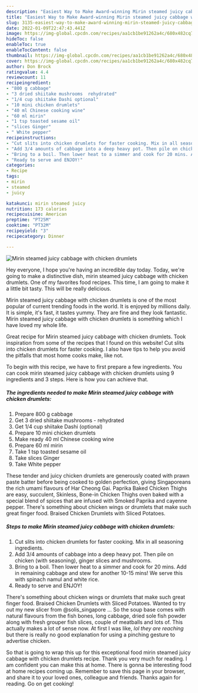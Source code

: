 ```yaml
---
description: "Easiest Way to Make Award-winning Mirin steamed juicy cabbage with chicken drumlets"
title: "Easiest Way to Make Award-winning Mirin steamed juicy cabbage with chicken drumlets"
slug: 3135-easiest-way-to-make-award-winning-mirin-steamed-juicy-cabbage-with-chicken-drumlets
date: 2022-01-09T22:47:43.441Z
image: https://img-global.cpcdn.com/recipes/aa1cb1be91262a4c/680x482cq70/mirin-steamed-juicy-cabbage-with-chicken-drumlets-recipe-main-photo.jpg
hideToc: false
enableToc: true
enableTocContent: false
thumbnail: https://img-global.cpcdn.com/recipes/aa1cb1be91262a4c/680x482cq70/mirin-steamed-juicy-cabbage-with-chicken-drumlets-recipe-main-photo.jpg
cover: https://img-global.cpcdn.com/recipes/aa1cb1be91262a4c/680x482cq70/mirin-steamed-juicy-cabbage-with-chicken-drumlets-recipe-main-photo.jpg
author: Don Brock
ratingvalue: 4.4
reviewcount: 11
recipeingredient:
- "800 g cabbage"
- "3 dried shiitake mushrooms  rehydrated"
- "1/4 cup shiitake Dashi optional"
- "10 mini chicken drumlets"
- "40 ml Chinese cooking wine"
- "60 ml mirin"
- "1 tsp toasted sesame oil"
- "slices Ginger"
- " White pepper"
recipeinstructions:
- "Cut slits into chicken drumlets for faster cooking. Mix in all seasoning ingredients."
- "Add 3/4 amounts of cabbage into a deep heavy pot. Then pile on chicken (with seasoning), ginger slices and mushrooms."
- "Bring to a boil. Then lower heat to a simmer and cook for 20 mins. Add in remaining cabbage and stew for another 10-15 mins! We serve this with spinach namul and white rice."
- "Ready to serve and ENJOY!"
categories:
- Recipe
tags:
- mirin
- steamed
- juicy

katakunci: mirin steamed juicy 
nutrition: 173 calories
recipecuisine: American
preptime: "PT25M"
cooktime: "PT32M"
recipeyield: "3"
recipecategory: Dinner

---
```



![Mirin steamed juicy cabbage with chicken drumlets](https://img-global.cpcdn.com/recipes/aa1cb1be91262a4c/680x482cq70/mirin-steamed-juicy-cabbage-with-chicken-drumlets-recipe-main-photo.jpg)

Hey everyone, I hope you're having an incredible day today. Today, we're going to make a distinctive dish, mirin steamed juicy cabbage with chicken drumlets. One of my favorites food recipes. This time, I am going to make it a little bit tasty. This will be really delicious.

Mirin steamed juicy cabbage with chicken drumlets is one of the most popular of current trending foods in the world. It is enjoyed by millions daily. It is simple, it's fast, it tastes yummy. They are fine and they look fantastic. Mirin steamed juicy cabbage with chicken drumlets is something which I have loved my whole life.

Great recipe for Mirin steamed juicy cabbage with chicken drumlets. Took inspiration from some of the recipes that I found on this website! Cut slits into chicken drumlets for faster cooking. I also have tips to help you avoid the pitfalls that most home cooks make, like not.


To begin with this recipe, we have to first prepare a few ingredients. You can cook mirin steamed juicy cabbage with chicken drumlets using 9 ingredients and 3 steps. Here is how you can achieve that.

<!--inarticleads1-->

##### The ingredients needed to make Mirin steamed juicy cabbage with chicken drumlets:

1. Prepare 800 g cabbage
1. Get 3 dried shiitake mushrooms - rehydrated
1. Get 1/4 cup shiitake Dashi (optional)
1. Prepare 10 mini chicken drumlets
1. Make ready 40 ml Chinese cooking wine
1. Prepare 60 ml mirin
1. Take 1 tsp toasted sesame oil
1. Take slices Ginger
1. Take  White pepper


These tender and juicy chicken drumlets are generously coated with prawn paste batter before being cooked to golden perfection, giving Singaporeans the rich umami flavours of Har Cheong Gai. Paprika Baked Chicken Thighs are easy, succulent, Skinless, Bone-in Chicken Thighs oven baked with a special blend of spices that are infused with Smoked Paprika and cayenne pepper. There&#39;s something about chicken wings or drumlets that make such great finger food. Braised Chicken Drumlets with Sliced Potatoes. 

<!--inarticleads2-->

##### Steps to make Mirin steamed juicy cabbage with chicken drumlets:

1. Cut slits into chicken drumlets for faster cooking. Mix in all seasoning ingredients.
1. Add 3/4 amounts of cabbage into a deep heavy pot. Then pile on chicken (with seasoning), ginger slices and mushrooms.
1. Bring to a boil. Then lower heat to a simmer and cook for 20 mins. Add in remaining cabbage and stew for another 10-15 mins! We serve this with spinach namul and white rice.
1. Ready to serve and ENJOY!

There&#39;s something about chicken wings or drumlets that make such great finger food. Braised Chicken Drumlets with Sliced Potatoes. Wanted to try out my new slicer from @solis_singapore … So the soup base comes with natural flavours from the fish bones, long cabbage, dried sole fish powder along with fresh grouper fish slices, couple of meatballs and lots of. This actually makes a lot of sense now. At first I was like, *lol they are reaching* but there is really no good explanation for using a pinching gesture to advertise chicken. 

So that is going to wrap this up for this exceptional food mirin steamed juicy cabbage with chicken drumlets recipe. Thank you very much for reading. I am confident you can make this at home. There is gonna be interesting food at home recipes coming up. Remember to save this page in your browser, and share it to your loved ones, colleague and friends. Thanks again for reading. Go on get cooking!
